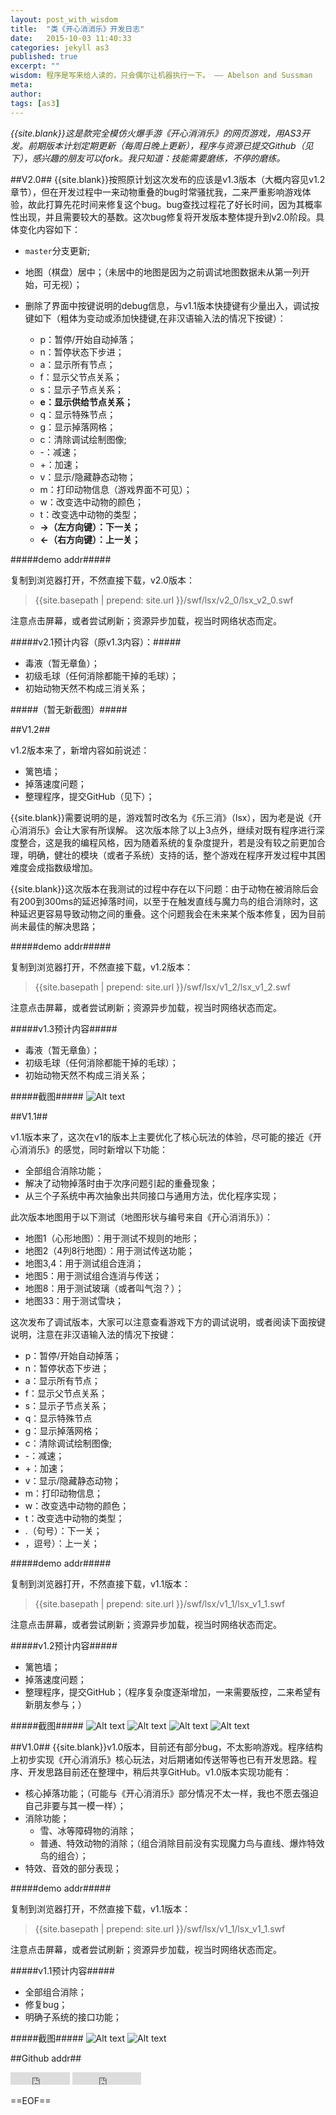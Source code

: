 ```yaml
---
layout: post_with_wisdom
title:  "类《开心消消乐》开发日志"
date:   2015-10-03 11:40:33
categories: jekyll as3
published: true
excerpt: ""
wisdom: 程序是写来给人读的，只会偶尔让机器执行一下。 —— Abelson and Sussman
meta: 
author: 
tags: [as3]
---
```


*{{site.blank}}这是款完全模仿火爆手游《开心消消乐》的网页游戏，用AS3开发。前期版本计划定期更新（每周日晚上更新），程序与资源已提交Github（见下），感兴趣的朋友可以fork。我只知道：技能需要磨练，不停的磨练。*

##V2.0##
{{site.blank}}按照原计划这次发布的应该是v1.3版本（大概内容见v1.2章节），但在开发过程中一来动物重叠的bug时常骚扰我，二来严重影响游戏体验，故此打算先花时间来修复这个bug。bug查找过程花了好长时间，因为其概率性出现，并且需要较大的基数。这次bug修复将开发版本整体提升到v2.0阶段。具体变化内容如下：

* `master`分支更新;
* 地图（棋盘）居中；（未居中的地图是因为之前调试地图数据未从第一列开始，可无视）；
* 删除了界面中按键说明的debug信息，与v1.1版本快捷键有少量出入，调试按键如下（粗体为变动或添加快捷键,在非汉语输入法的情况下按键）：

	* p：暂停/开始自动掉落；
	* n：暂停状态下步进；
	* a：显示所有节点；
	* f：显示父节点关系；
	* s：显示子节点关系；
	* **e：显示供给节点关系；**
	* q：显示特殊节点；
	* g：显示掉落网格；
	* c：清除调试绘制图像;
	* -：减速；
	* +：加速；
	* v：显示/隐藏静态动物；
	* m：打印动物信息（游戏界面不可见）；
	* w：改变选中动物的颜色；
	* t：改变选中动物的类型；
	* **->（左方向键）：下一关；**
	* **<-（右方向键）：上一关；**

#####demo addr#####

复制到浏览器打开，不然直接下载，v2.0版本：

>{{site.basepath | prepend: site.url }}/swf/lsx/v2_0/lsx_v2_0.swf

注意点击屏幕，或者尝试刷新；资源异步加载，视当时网络状态而定。

#####v2.1预计内容（原v1.3内容）：#####

- 毒液（暂无章鱼）；
- 初级毛球（任何消除都能干掉的毛球）；
- 初始动物天然不构成三消关系；

#####（暂无新截图）#####


##V1.2##

v1.2版本来了，新增内容如前说述：

* 篱笆墙；
* 掉落速度问题；
* 整理程序，提交GitHub（见下）；

{{site.blank}}需要说明的是，游戏暂时改名为《乐三消》（lsx），因为老是说《开心消消乐》会让大家有所误解。
这次版本除了以上3点外，继续对既有程序进行深度整合，这是我的编程风格，因为随着系统的复杂度提升，若是没有较之前更加合理，明确，健壮的模块（或者子系统）支持的话，整个游戏在程序开发过程中其困难度会成指数级增加。

{{site.blank}}这次版本在我测试的过程中存在以下问题：由于动物在被消除后会有200到300ms的延迟掉落时间，以至于在触发直线与魔力鸟的组合消除时，这种延迟更容易导致动物之间的重叠。这个问题我会在未来某个版本修复，因为目前尚未最佳的解决思路；

#####demo addr#####

复制到浏览器打开，不然直接下载，v1.2版本：

>{{site.basepath | prepend: site.url }}/swf/lsx/v1_2/lsx_v1_2.swf

注意点击屏幕，或者尝试刷新；资源异步加载，视当时网络状态而定。


#####v1.3预计内容#####

* 毒液（暂无章鱼）；
* 初级毛球（任何消除都能干掉的毛球）；
* 初始动物天然不构成三消关系；

#####截图#####
![Alt text]({{site.basepath}}/img/lsx/v1_2/v1_2.png "v1.2")

##V1.1##

v1.1版本来了，这次在v1的版本上主要优化了核心玩法的体验，尽可能的接近《开心消消乐》的感觉，同时新增以下功能：

- 全部组合消除功能；
-  解决了动物掉落时由于次序问题引起的重叠现象；
-  从三个子系统中再次抽象出共同接口与通用方法，优化程序实现；

此次版本地图用于以下测试（地图形状与编号来自《开心消消乐》）：

* 地图1（心形地图）：用于测试不规则的地形；
* 地图2（4列8行地图）：用于测试传送功能；
* 地图3,4：用于测试组合连消；
* 地图5：用于测试组合连消与传送；
* 地图8：用于测试玻璃（或者叫气泡？）；
* 地图33：用于测试雪块；


这次发布了调试版本，大家可以注意查看游戏下方的调试说明，或者阅读下面按键说明，注意在非汉语输入法的情况下按键：

* p：暂停/开始自动掉落；
* n：暂停状态下步进；
* a：显示所有节点；
* f：显示父节点关系；
* s：显示子节点关系；
* q：显示特殊节点
* g：显示掉落网格；
* c：清除调试绘制图像;
* -：减速；
* +：加速；
* v：显示/隐藏静态动物；
* m：打印动物信息；
* w：改变选中动物的颜色；
* t：改变选中动物的类型；
* .（句号）：下一关；
* ，逗号）：上一关；

#####demo addr#####

复制到浏览器打开，不然直接下载，v1.1版本：

>{{site.basepath | prepend: site.url }}/swf/lsx/v1_1/lsx_v1_1.swf

注意点击屏幕，或者尝试刷新；资源异步加载，视当时网络状态而定。


#####v1.2预计内容#####

* 篱笆墙；
* 掉落速度问题；
* 整理程序，提交GitHub；（程序复杂度逐渐增加，一来需要版控，二来希望有新朋友参与；）

#####截图#####
![Alt text]({{site.basepath}}/img/lsx/v1_1/v1_1_a.png "v1.1")
![Alt text]({{site.basepath}}/img/lsx/v1_1/v1_1_b.png "v1.1")
![Alt text]({{site.basepath}}/img/lsx/v1_1/v1_1_c.png "v1.1")
![Alt text]({{site.basepath}}/img/lsx/v1_1/v1_1_d.png "v1.1")



##V1.0##
{{site.blank}}v1.0版本，目前还有部分bug，不太影响游戏。程序结构上初步实现《开心消消乐》核心玩法，对后期诸如传送带等也已有开发思路。程序、开发思路目前还在整理中，稍后共享GitHub。v1.0版本实现功能有：

* 核心掉落功能；（可能与《开心消消乐》部分情况不太一样，我也不愿去强迫自己非要与其一模一样）；
* 消除功能；
	* 雪、冰等障碍物的消除；
	* 普通、特效动物的消除；（组合消除目前没有实现魔力鸟与直线、爆炸特效鸟的组合）；
* 特效、音效的部分表现；

#####demo addr#####

复制到浏览器打开，不然直接下载，v1.1版本：

>{{site.basepath | prepend: site.url }}/swf/lsx/v1_1/lsx_v1_1.swf

注意点击屏幕，或者尝试刷新；资源异步加载，视当时网络状态而定。


#####v1.1预计内容#####

* 全部组合消除；
* 修复bug；
* 明确子系统的接口功能；

#####截图#####
![Alt text]({{site.basepath}}/img/lsx/v1_0/pic1.png "v1.0")
![Alt text]({{site.basepath}}/img/lsx/v1_0/pic2.png "v1.0")



##Github addr##
<iframe src="http://ghbtns.com/github-btn.html?user=zspark&repo=lsx&type=fork&count=true" allowtransparency="true" frameborder="0" scrolling="0" width="95" height="20"></iframe>
<iframe src="http://ghbtns.com/github-btn.html?user=zspark&repo=lsx&type=watch&count=true" allowtransparency="true" frameborder="0" scrolling="0" width="110" height="20"></iframe>

==EOF==